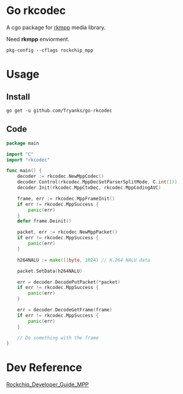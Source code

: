 # Go rkcodec

A cgo package for [rkmpp](https://github.com/rockchip-linux/mpp) media library.

Need **rkmpp** enviorment.

```shell
pkg-config --cflags rockchip_mpp
```

# Usage

## Install
```shell
go get -u github.com/Tryanks/go-rkcodec
```

## Code
```go
package main

import "C"
import "rkcodec"

func main() {
	decoder := rkcodec.NewMppCodec()
	decoder.Control(rkcodec.MppDecSetParserSplitMode, C.int(1))
	decoder.Init(rkcodec.MppCtxDec, rkcodec.MppCodingAVC)

	frame, err := rkcodec.MppFrameInit()
	if err != rkcodec.MppSuccess {
		panic(err)
	}
	defer frame.Deinit()

	packet, err := rkcodec.NewMppPacket()
	if err != rkcodec.MppSuccess {
		panic(err)
	}

	h264NALU := make([]byte, 1024) // H.264 NALU data

	packet.SetData(h264NALU)

	err = decoder.DecodePutPacket(*packet)
	if err != rkcodec.MppSuccess {
		panic(err)
	}

	err = decoder.DecodeGetFrame(frame)
	if err != rkcodec.MppSuccess {
		panic(err)
	}

	// Do something with the frame
}

```

# Dev Reference

[Rockchip_Developer_Guide_MPP](https://github.com/rockchip-linux/mpp/blob/develop/doc/Rockchip_Developer_Guide_MPP_EN.md)
